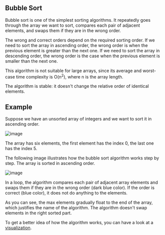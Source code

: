 ## Bubble Sort
Bubble sort is one of the simplest sorting algorithms. It repeatedly goes through the array we want to sort, compares each pair of adjacent elements, and swaps them if they are in the wrong order.

The wrong and correct orders depend on the required sorting order. If we need to sort the array in ascending order, the wrong order is when the previous element is greater than the next one. If we need to sort the array in descending order, the wrong order is the case when the previous element is smaller than the next one.

This algorithm is not suitable for large arrays, since its average and worst-case time complexity is O(n<sup>2</sup>), where n is the array length.

The algorithm is stable: it doesn't change the relative order of identical elements.

## Example
Suppose we have an unsorted array of integers and we want to sort it in ascending order. 

![image](https://user-images.githubusercontent.com/92832451/188384585-9c34eb24-3e97-48eb-bc6e-c4985a56ebee.png)

The array has six elements, the first element has the index 0, the last one has the index 5.

The following image illustrates how the bubble sort algorithm works step by step. The array is sorted in ascending order.

![image](https://user-images.githubusercontent.com/92832451/188384630-fbd26138-8953-4392-8cf9-bd5bbfa24ad9.png)

In a loop, the algorithm compares each pair of adjacent array elements and swaps them if they are in the wrong order (dark blue color). If the order is correct (blue color), it does not do anything to the elements.

As you can see, the max elements gradually float to the end of the array, which justifies the name of the algorithm. The algorithm doesn't swap elements in the right sorted part.

To get a better idea of how the algorithm works, you can have a look at a [visualization](http://www.cs.usfca.edu/~galles/visualization/ComparisonSort.html).
